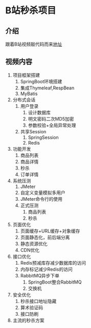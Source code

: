 # B站秒杀项目

## 介绍

跟着B站视频敲代码而来[地址](https://www.bilibili.com/video/BV1sf4y1L7KE )

## 视频内容

1. 项目框架搭建
   1. SpringBoot环境搭建
   2. 集成Thymeleaf,RespBean
   3. MyBatis
2. 分布式会话
   1. 用户登录
      1. 设计数据库
      2. 明文密码二次MD5加密
      3. 参数校验+全局异常处理
   2. 共享Session
      1. SpringSession
      2. Redis
3. 功能开发
   1. 商品列表
   2. 商品详情
   3. 秒杀
   4. 订单详情
4. 系统压测
   1. JMeter
   2. 自定义变量模拟多用户
   3. JMeter命令行的使用
   4. 正式压测
      1. 商品列表
      2. 秒杀
5. 页面优化
   1. 页面缓存+URL缓存+对象缓存
   2. 页面静态化，前后端分离
   3. 静态资源优化
   4. CDN优化
6. 接口优化
   1. Redis预减库存减少数据库的访问
   2. 内存标记减少Redis的访问
   3. RabbitMQ异步下单
      1. SpringBoot整合RabbitMQ
      2. 交换机
7. 安全优化
   1. 秒杀接口地址隐藏
   2. 算术验证码
   3. 接口防刷
8. 主流的秒杀方案






